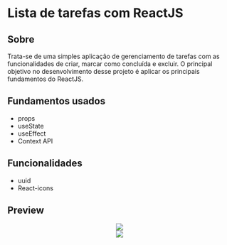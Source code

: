 # Lista de tarefas com ReactJS

## Sobre

Trata-se de uma simples aplicação de gerenciamento de tarefas com as funcionalidades de criar, marcar como concluída e excluir. O principal objetivo no desenvolvimento desse projeto é aplicar os principais fundamentos do ReactJS. 

## Fundamentos usados

- props
- useState
- useEffect
- Context API

## Funcionalidades

- uuid
- React-icons

## Preview

<div align="center">
   <img src="![pagina-tarefas-1](https://user-images.githubusercontent.com/80731196/229433526-dd1730ac-ef09-4571-856f-effd44c39d22.png)"> 
</div>

<div align="center">
    <img src="![pagina-tarefas-2](https://user-images.githubusercontent.com/80731196/229433986-313fd3c9-8b25-49c7-b227-a89ed1a11c09.png)">
</div>
